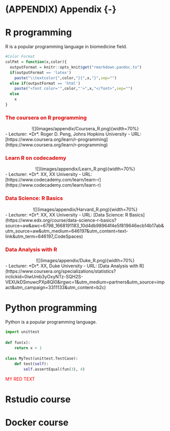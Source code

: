 # (APPENDIX) Appendix {-}



# R programming

R is a popular programming language in biomedicine field. 


```r
#Color Format
colFmt = function(x,color){
  outputFormat = knitr::opts_knit$get("rmarkdown.pandoc.to")
  if(outputFormat == 'latex')
    paste("\\textcolor{",color,"}{",x,"}",sep="")
  else if(outputFormat == 'html')
    paste("<font color='",color,"'>",x,"</font>",sep="")
  else
    x
}
```

### <font color="DD0000"> The coursera on R programming </font> 
<center>![](images/appendix/Coursera_R.png){width=70%}</center>
- Lecturer: *Dr*. Roger D. Peng, Johns Hopkins University
- URL: [https://www.coursera.org/learn/r-programming](https://www.coursera.org/learn/r-programming)

### <font color="DD0000"> Learn R on codecademy </font> 
<center>![](images/appendix/Learn_R.png){width=70%}</center>
- Lecturer: *Dr*. XX, XX University
- URL: [https://www.codecademy.com/learn/learn-r](https://www.codecademy.com/learn/learn-r)

### <font color="DD0000"> Data Science: R Basics </font> 
<center>![](images/appendix/Harvard_R.png){width=70%}</center>
- Lecturer: *Dr*. XX, XX University
- URL: [Data Science: R Basics](https://www.edx.org/course/data-science-r-basics?source=aw&awc=6798_1668191183_10d4db98964f4e5f819646ecb14b17ab&utm_source=aw&utm_medium=646197&utm_content=text-link&utm_term=646197_CodeSpaces)

### <font color="DD0000"> Data Analysis with R </font>
<center>![](images/appendix/Duke_R.png){width=70%}</center>
- Lecturer: *Dr*. XX, Duke University
- URL: [Data Analysis with R](https://www.coursera.org/specializations/statistics?irclickid=0iwUmb3yOxyNTz-SQH2S-VEXUkDSmuwcPXp8QI0&irgwc=1&utm_medium=partners&utm_source=impact&utm_campaign=3311133&utm_content=b2c)

# Python programming

Python is a popular programming language. 


```python
import unittest

def fun(x):
    return x + 1

class MyTest(unittest.TestCase):
    def test(self):
        self.assertEqual(fun(3), 4)
```


<font color='red'>MY RED TEXT</font>

# Rstudio course

# Docker course
